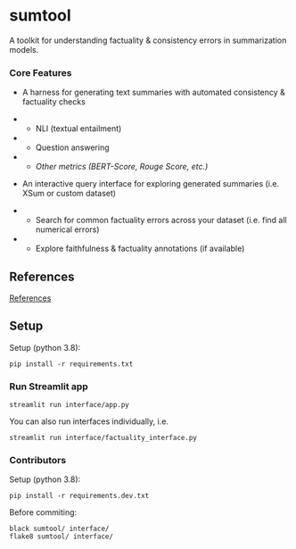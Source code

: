 # sumtool
A toolkit for understanding factuality & consistency errors in summarization models.

### Core Features
- A harness for generating text summaries with automated consistency & factuality checks 
- - NLI (textual entailment)
- - Question answering
- - _Other metrics (BERT-Score, Rouge Score, etc.)_

- An interactive query interface for exploring generated summaries (i.e. XSum or custom dataset)
- - Search for common factuality errors across your dataset (i.e. find all numerical errors)
- - Explore faithfulness & factuality annotations (if available)

## References

[References](reference.md)

## Setup
Setup (python 3.8):
```
pip install -r requirements.txt
```

### Run Streamlit app
```
streamlit run interface/app.py
```

You can also run interfaces individually, i.e. 
```
streamlit run interface/factuality_interface.py
```

### Contributors

Setup (python 3.8):
```
pip install -r requirements.dev.txt
```

Before commiting:
```
black sumtool/ interface/
flake8 sumtool/ interface/
```


